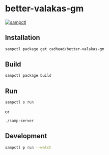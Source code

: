 # better-valakas-gm

[![sampctl](https://img.shields.io/badge/sampctl-better--valakas--gm-2f2f2f.svg?style=for-the-badge)](https://github.com/cadhead/better-valakas-gm)

## Installation

```bash
sampctl package get cadhead/better-valakas-gm
```

## Build

```bash
sampctl package build
```

## Run

```bash
sampctl s run
```
or

```bash
./samp-server
```

## Development

```bash
sampctl p run --watch
```
